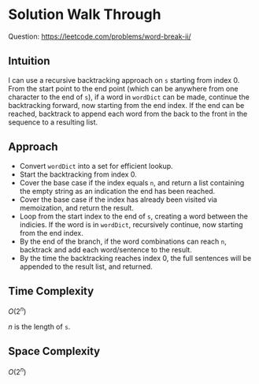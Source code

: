 # Solution Walk Through
Question: https://leetcode.com/problems/word-break-ii/

## Intuition
I can use a recursive backtracking approach on `s` starting from index 0. From the start point to the end point (which can be anywhere from one character to the end of `s`), if a word in `wordDict` can be made, continue the backtracking forward, now starting from the end index. If the end can be reached, backtrack to append each word from the back to the front in the sequence to a resulting list. 

## Approach
- Convert `wordDict` into a set for efficient lookup.
- Start the backtracking from index 0.
- Cover the base case if the index equals `n`, and return a list containing the empty string as an indication the end has been reached.
- Cover the base case if the index has already been visited via memoization, and return the result.
- Loop from the start index to the end of `s`, creating a word between the indicies. If the word is in `wordDict`, recursively continue, now starting from the end index.
- By the end of the branch, if the word combinations can reach `n`, backtrack and add each word/sentence to the result.
- By the time the backtracking reaches index 0, the full sentences will be appended to the result list, and returned.

## Time Complexity
$O(2^{n})$

$n$ is the length of `s`.

## Space Complexity
$O(2^{n})$
